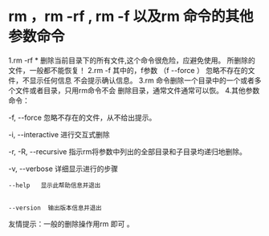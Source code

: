 # rm ，rm -rf , rm -f 以及rm 命令的其他参数命令

1.rm -rf * 删除当前目录下的所有文件,这个命令很危险，应避免使用。 
所删除的文件，一般都不能恢复！ 
2.rm -f 其中的，f参数 （f --force ） 忽略不存在的文件，不显示任何信息 
不会提示确认信息。 
3.rm 命令删除一个目录中的一个或者多个文件或者目录，只用rm命令不会 
删除目录，通常文件通常可以恢。 
4.其他参数命令： 
  
  -f, --force   忽略不存在的文件，从不给出提示。 


  -i, --interactive 进行交互式删除 


  -r, -R, --recursive  指示rm将参数中列出的全部目录和子目录均递归地删除。 


  -v, --verbose   详细显示进行的步骤 


    --help   显示此帮助信息并退出 


    --version  输出版本信息并退出 


友情提示：一般的删除操作用rm 即可 。